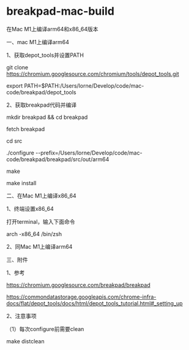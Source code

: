 # breakpad-mac-build

在Mac M1上编译arm64和x86_64版本

一、mac M1上编译arm64

1、获取depot_tools并设置PATH

git clone https://chromium.googlesource.com/chromium/tools/depot_tools.git

export PATH=$PATH:/Users/lorne/Develop/code/mac-code/breakpad/depot_tools

2、获取breakpad代码并编译

mkdir breakpad && cd breakpad

fetch breakpad

cd src

./configure --prefix=/Users/lorne/Develop/code/mac-code/breakpad/breakpad/src/out/arm64

make

make install



二、在Mac M1上编译x86_64

1、终端设置x86_64

打开terminal，输入下面命令

arch -x86_64 /bin/zsh

2、同Mac M1上编译arm64

三、附件

1、参考

https://chromium.googlesource.com/breakpad/breakpad

https://commondatastorage.googleapis.com/chrome-infra-docs/flat/depot_tools/docs/html/depot_tools_tutorial.html#_setting_up

2、注意事项

（1）每次configure前需要clean

make distclean

